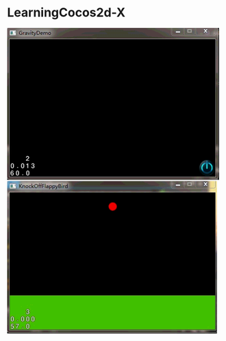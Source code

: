 LearningCocos2d-X
=================
![GravityDemo](https://github.com/p1o2p3u1/LearningCocos2d-X/blob/master/resultImage/GravityDemo.gif)
![KnockOffFlappyBird](https://github.com/p1o2p3u1/LearningCocos2d-X/blob/master/resultImage/KnockOffFlappyBird.gif)
